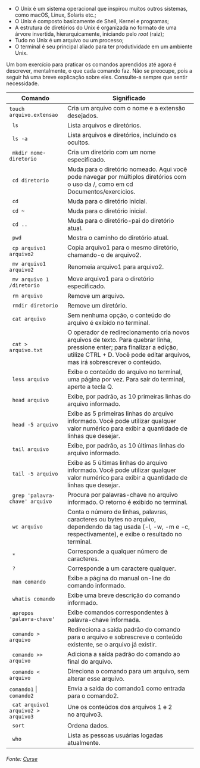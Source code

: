 
-   O Unix é um sistema operacional que inspirou muitos outros sistemas, como macOS, Linux, Solaris etc.;
-   O Unix é composto basicamente de Shell, Kernel e programas;
-   A estrutura de diretórios do Unix é organizada no formato de uma árvore invertida, hierarquicamente, iniciando pelo _root_ (raiz);
-   Tudo no Unix é um arquivo ou um processo;
-   O terminal é seu principal aliado para ter produtividade em um ambiente Unix.
    

Um bom exercício para praticar os comandos aprendidos até agora é descrever, mentalmente, o que cada comando faz. Não se preocupe, pois a seguir há uma breve explicação sobre eles. Consulte-a sempre que sentir necessidade.

| Comando                | Significado                                        |
| ---------------------- | -------------------------------------------------- |
| `touch arquivo.extensao` | Cria um arquivo com o nome e a extensão desejados. |
|	``	ls	``	|	Lista arquivos e diretórios.	|
|	``	ls -a	``	|	Lista arquivos e diretórios, incluindo os ocultos.	|
|	``	mkdir nome-diretorio	``	|	Cria um diretório com um nome especificado.	|
|	``	cd diretorio	``	|	Muda para o diretório nomeado. Aqui você pode navegar por múltiplos diretórios com o uso da /, como em cd Documentos/exercicios.	|
|	``	cd	``	|	Muda para o diretório inicial.	|
|	``	cd ~	``	|	Muda para o diretório inicial.	|
|	``	cd ..	``	|	Muda para o diretório-pai do diretório atual.	|
|	``	pwd	``	|	Mostra o caminho do diretório atual.	|
|	``	cp arquivo1 arquivo2	``	|	Copia arquivo1 para o mesmo diretório, chamando-o de arquivo2.	|
|	``	mv arquivo1 arquivo2	``	|	Renomeia arquivo1 para arquivo2.	|
|	``	mv arquivo 1 /diretorio	``	|	Move arquivo1 para o diretório especificado.	|
|	``	rm arquivo	``	|	Remove um arquivo.	|
|	``	rmdir diretorio	``	|	Remove um diretório.	|
|	``	cat arquivo	``	|	Sem nenhuma opção, o conteúdo do arquivo é exibido no terminal.	|
|	``	cat > arquivo.txt	``	|	O operador de redirecionamento cria novos arquivos de texto. Para quebrar linha, pressione enter; para finalizar a edição, utilize CTRL + D. Você pode editar arquivos, mas irá sobrescrever o conteúdo.	|
|	``	less arquivo	``	|	Exibe o conteúdo do arquivo no terminal, uma página por vez. Para sair do terminal, aperte a tecla Q.	|
|	``	head arquivo	``	|	Exibe, por padrão, as 10 primeiras linhas do arquivo informado.	|
|	``	head -5 arquivo	``	|	Exibe as 5 primeiras linhas do arquivo informado. Você pode utilizar qualquer valor numérico para exibir a quantidade de linhas que desejar.	|
|	``	tail arquivo	``	|	Exibe, por padrão, as 10 últimas linhas do arquivo informado.	|
|	``	tail -5 arquivo	``	|	Exibe as 5 últimas linhas do arquivo informado. Você pode utilizar qualquer valor numérico para exibir a quantidade de linhas que desejar.	|
|	``	grep 'palavra-chave' arquivo	``	|	Procura por palavras-chave no arquivo informado. O retorno é exibido no terminal.	|
|	``	wc arquivo	``	|	Conta o número de linhas, palavras, caracteres ou bytes no arquivo, dependendo da tag usada (-l, -w, -m e -c, respectivamente), e exibe o resultado no terminal.	|
|	``	*	``	|	Corresponde a qualquer número de caracteres.	|
|	``	?	``	|	Corresponde a um caractere qualquer.	|
|	``	man comando	``	|	Exibe a página do manual on-line do comando informado.	|
|	``	whatis comando	``	|	Exibe uma breve descrição do comando informado.	|
|	``	apropos 'palavra-chave'	``	|	Exibe comandos correspondentes à palavra-chave informada.	|
|	``	comando > arquivo	``	|	Redireciona a saída padrão do comando para o arquivo e sobrescreve o conteúdo existente, se o arquivo já existir.	|
|	``	comando >> arquivo	``	|	Adiciona a saída padrão do comando ao final do arquivo.	|
|	``	comando < arquivo	``	|	Direciona o comando para um arquivo, sem alterar esse arquivo.	|
|	`comando1` \| `comando2`	|	Envia a saída do comando1 como entrada para o comando2.	|
|	``	cat arquivo1 arquivo2 > arquivo3	``	|	Une os conteúdos dos arquivos 1 e 2 no arquivo3.	|
|	``	sort	``	|	Ordena dados.	|
|	``	who	``	|	Lista as pessoas usuárias logadas atualmente.	|


###### Fonte: [Curse](https://app.betrybe.com/learn/course/5e938f69-6e32-43b3-9685-c936530fd326/module/fc998c60-386e-46bc-83ca-4269beb17e17/section/fe827a71-3222-4b4d-a66f-ed98e09961af/day/e1567f20-ee53-41b4-9054-b2d026a5af8e/lesson/08b5311f-f36e-4e30-9688-a52b4a43f9e1)
